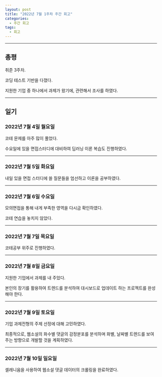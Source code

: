 ```yaml
---
layout: post
title: "2022년 7월 1주차 주간 회고"
categories:
  - 주간 회고
tags:
  - 회고
---
```


---

## 총평
취준 3주차.

코딩 테스트 기반을 다졌다.

지원한 기업 중 하나에서 과제가 왔기에, 관련해서 조사를 하였다.

---
## 일기

### 2022년 7월 4일 월요일
코테 문제를 아주 많이 풀었다.

수요일에 있을 면접스터디에 대비하여 딥러닝 이론 복습도 진행하였다.

---
### 2022년 7월 5일 화요일
내일 있을 면접 스터디에 쓸 질문들을 엄선하고 이론을 공부하였다.

---
### 2022년 7월 6일 수요일
모의면접을 통해 내게 부족한 영역을 다시금 확인하였다.

코테 연습을 놓치지 않았다.

---
### 2022년 7월 7일 목요일
코테공부 위주로 진행하였다.

---
### 2022년 7월 8일 금요일
지원한 기업에서 과제를 내 주었다.

본인의 장기를 활용하여 트렌드를 분석하여 대시보드로 업데이트 하는 프로젝트를 완성해야 한다.

---
### 2022년 7월 9일 토요일
기업 과제전형의 주제 선정에 대해 고민하였다.

최종적으로, 웹소설의 화수별 댓글의 감정분포를 분석하며 화별, 날짜별 트렌드를 보여주는 방향으로 개발할 것을 계획하였다.

---
### 2022년 7월 10일 일요일
셀레니움을 사용하여 웹소설 댓글 데이터의 크롤링을 완료하였다.
